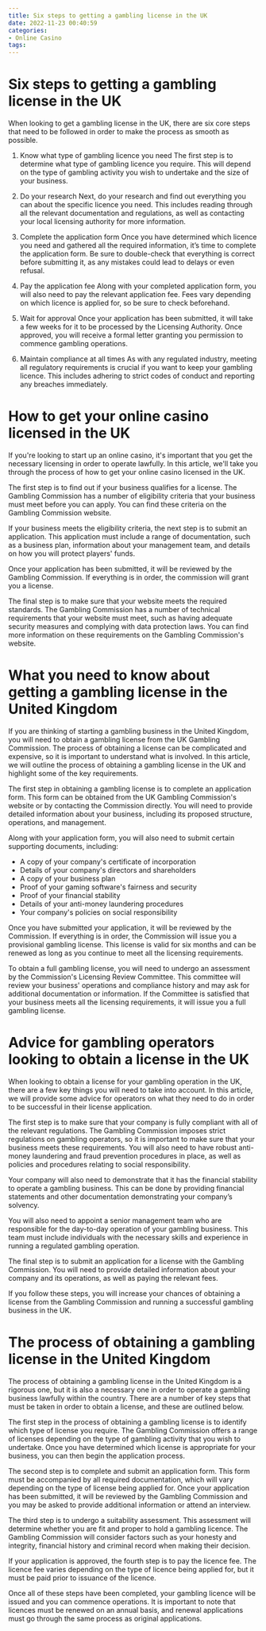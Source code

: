 ```yaml
---
title: Six steps to getting a gambling license in the UK 
date: 2022-11-23 00:40:59
categories:
- Online Casino
tags:
---
```



#  Six steps to getting a gambling license in the UK 

When looking to get a gambling license in the UK, there are six core steps that need to be followed in order to make the process as smooth as possible. 

1) Know what type of gambling licence you need 
The first step is to determine what type of gambling licence you require. This will depend on the type of gambling activity you wish to undertake and the size of your business.

2) Do your research 
Next, do your research and find out everything you can about the specific licence you need. This includes reading through all the relevant documentation and regulations, as well as contacting your local licensing authority for more information.

3) Complete the application form 
Once you have determined which licence you need and gathered all the required information, it’s time to complete the application form. Be sure to double-check that everything is correct before submitting it, as any mistakes could lead to delays or even refusal.

4) Pay the application fee 
Along with your completed application form, you will also need to pay the relevant application fee. Fees vary depending on which licence is applied for, so be sure to check beforehand.

5) Wait for approval 
Once your application has been submitted, it will take a few weeks for it to be processed by the Licensing Authority. Once approved, you will receive a formal letter granting you permission to commence gambling operations.

6) Maintain compliance at all times 
As with any regulated industry, meeting all regulatory requirements is crucial if you want to keep your gambling licence. This includes adhering to strict codes of conduct and reporting any breaches immediately.

#  How to get your online casino licensed in the UK 

If you're looking to start up an online casino, it's important that you get the necessary licensing in order to operate lawfully. In this article, we'll take you through the process of how to get your online casino licensed in the UK.

The first step is to find out if your business qualifies for a license. The Gambling Commission has a number of eligibility criteria that your business must meet before you can apply. You can find these criteria on the Gambling Commission website.

If your business meets the eligibility criteria, the next step is to submit an application. This application must include a range of documentation, such as a business plan, information about your management team, and details on how you will protect players' funds.

Once your application has been submitted, it will be reviewed by the Gambling Commission. If everything is in order, the commission will grant you a license.

The final step is to make sure that your website meets the required standards. The Gambling Commission has a number of technical requirements that your website must meet, such as having adequate security measures and complying with data protection laws. You can find more information on these requirements on the Gambling Commission's website.

#  What you need to know about getting a gambling license in the United Kingdom 

If you are thinking of starting a gambling business in the United Kingdom, you will need to obtain a gambling license from the UK Gambling Commission. The process of obtaining a license can be complicated and expensive, so it is important to understand what is involved. In this article, we will outline the process of obtaining a gambling license in the UK and highlight some of the key requirements.

The first step in obtaining a gambling license is to complete an application form. This form can be obtained from the UK Gambling Commission's website or by contacting the Commission directly. You will need to provide detailed information about your business, including its proposed structure, operations, and management.

Along with your application form, you will also need to submit certain supporting documents, including: 
- A copy of your company's certificate of incorporation 
- Details of your company's directors and shareholders 
- A copy of your business plan 
- Proof of your gaming software's fairness and security 
- Proof of your financial stability 
- Details of your anti-money laundering procedures 
- Your company's policies on social responsibility 

Once you have submitted your application, it will be reviewed by the Commission. If everything is in order, the Commission will issue you a provisional gambling license. This license is valid for six months and can be renewed as long as you continue to meet all the licensing requirements.

To obtain a full gambling license, you will need to undergo an assessment by the Commission's Licensing Review Committee. This committee will review your business' operations and compliance history and may ask for additional documentation or information. If the Committee is satisfied that your business meets all the licensing requirements, it will issue you a full gambling license.

#  Advice for gambling operators looking to obtain a license in the UK 

When looking to obtain a license for your gambling operation in the UK, there are a few key things you will need to take into account. In this article, we will provide some advice for operators on what they need to do in order to be successful in their license application. 

The first step is to make sure that your company is fully compliant with all of the relevant regulations. The Gambling Commission imposes strict regulations on gambling operators, so it is important to make sure that your business meets these requirements. You will also need to have robust anti-money laundering and fraud prevention procedures in place, as well as policies and procedures relating to social responsibility. 

Your company will also need to demonstrate that it has the financial stability to operate a gambling business. This can be done by providing financial statements and other documentation demonstrating your company’s solvency. 

You will also need to appoint a senior management team who are responsible for the day-to-day operation of your gambling business. This team must include individuals with the necessary skills and experience in running a regulated gambling operation. 

The final step is to submit an application for a license with the Gambling Commission. You will need to provide detailed information about your company and its operations, as well as paying the relevant fees. 

If you follow these steps, you will increase your chances of obtaining a license from the Gambling Commission and running a successful gambling business in the UK.

#  The process of obtaining a gambling license in the United Kingdom

The process of obtaining a gambling license in the United Kingdom is a rigorous one, but it is also a necessary one in order to operate a gambling business lawfully within the country. There are a number of key steps that must be taken in order to obtain a license, and these are outlined below.

The first step in the process of obtaining a gambling license is to identify which type of license you require. The Gambling Commission offers a range of licenses depending on the type of gambling activity that you wish to undertake. Once you have determined which license is appropriate for your business, you can then begin the application process.

The second step is to complete and submit an application form. This form must be accompanied by all required documentation, which will vary depending on the type of license being applied for. Once your application has been submitted, it will be reviewed by the Gambling Commission and you may be asked to provide additional information or attend an interview.

The third step is to undergo a suitability assessment. This assessment will determine whether you are fit and proper to hold a gambling licence. The Gambling Commission will consider factors such as your honesty and integrity, financial history and criminal record when making their decision.

If your application is approved, the fourth step is to pay the licence fee. The licence fee varies depending on the type of licence being applied for, but it must be paid prior to issuance of the licence.

Once all of these steps have been completed, your gambling licence will be issued and you can commence operations. It is important to note that licences must be renewed on an annual basis, and renewal applications must go through the same process as original applications.